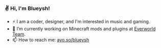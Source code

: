 ### ✌ Hi, I'm Blueysh!

- ⚡ I am a coder, designer, and I'm interested in music and gaming.
- 🔭 I’m currently working on Minecraft mods and plugins at [Everworld Team](https://github.com/EverworldTeam).
- 📫 How to reach me: [ayo.so/blueysh](https://ayo.so/blueysh)

<!--
**Blueysh/Blueysh** is a ✨ _special_ ✨ repository because its `README.md` (this file) appears on your GitHub profile.
Here are some ideas to get you started:
- 🔭 I’m currently working on ...
- 🌱 I’m currently learning ...
- 👯 I’m looking to collaborate on ...
- 🤔 I’m looking for help with ...
- 💬 Ask me about ...
- 📫 How to reach me: ...
- 😄 Pronouns: ...
- ⚡ Fun fact: ...
-->

